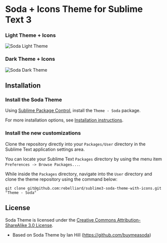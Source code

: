 # Soda + Icons Theme for Sublime Text 3

### Light Theme + Icons

![Soda Light Theme](https://raw.githubusercontent.com/rebelliard/sublime3-soda-theme-with-icons/master/%2Bres/screenshot-light.jpg?v=2)

### Dark Theme + Icons

![Soda Dark Theme](https://raw.githubusercontent.com/rebelliard/sublime3-soda-theme-with-icons/master/%2Bres/screenshot-dark.jpg?v=2)

## Installation

### Install the Soda Theme
Using [Sublime Package Control](http://wbond.net/sublime_packages/package_control), install the `Theme - Soda` package.

For more installation options, see [Installation instructions](https://github.com/buymeasoda/soda-theme#installation).

### Install the new customizations
Clone the repository directly into your `Packages/User` directory in the Sublime Text application settings area.

You can locate your Sublime Text `Packages` directory by using the menu item `Preferences -> Browse Packages...`.

While inside the `Packages` directory, navigate into the `User` directory and clone the theme repository using the command below:

    git clone git@github.com:rebelliard/sublime3-soda-theme-with-icons.git "Theme - Soda"


## License

Soda Theme is licensed under the [Creative Commons Attribution-ShareAlike 3.0 License](http://creativecommons.org/licenses/by-sa/3.0/).

* Based on Soda Theme by Ian Hill (https://github.com/buymeasoda)
